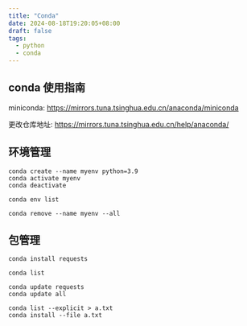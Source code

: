 ```yaml
---
title: "Conda"
date: 2024-08-18T19:20:05+08:00
draft: false
tags:
  - python
  - conda
---
```


## conda 使用指南

miniconda: https://mirrors.tuna.tsinghua.edu.cn/anaconda/miniconda

更改仓库地址: https://mirrors.tuna.tsinghua.edu.cn/help/anaconda/

## 环境管理

```shell
conda create --name myenv python=3.9
conda activate myenv
conda deactivate

conda env list

conda remove --name myenv --all
```

## 包管理

```shell
conda install requests

conda list

conda update requests
conda update all

conda list --explicit > a.txt
conda install --file a.txt
```
